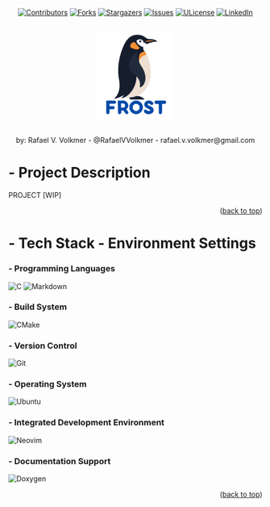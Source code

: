 <a id="readme-top"></a>

<div align="center">
  
  [![Contributors][contributors-shield]][contributors-url]
  [![Forks][forks-shield]][forks-url]
  [![Stargazers][stars-shield]][stars-url]
  [![Issues][issues-shield]][issues-url]
  [![ULicense][license-shield]][license-url]
  [![LinkedIn][linkedin-shield]][linkedin-url]
  
</div>

##

<p align="center">
  <img src="https://github.com/RafaelVVolkmer/Frost-Compiler/blob/main/readme/frost_logo.svg" alt="FROST Logo" width="30%"/>
</p>

##

<div align="center">
  by: Rafael V. Volkmer - @RafaelVVolkmer - rafael.v.volkmer@gmail.com
</div>

##

# - Project Description

PROJECT [WIP]

<p align="right">(<a href="#readme-top">back to top</a>)</p>

##

# - Tech Stack - Environment Settings

### - Programming Languages
![C](https://img.shields.io/badge/c-%2300599C.svg?style=for-the-badge&logo=c&logoColor=white)
![Markdown](https://img.shields.io/badge/markdown-%23000000.svg?style=for-the-badge&logo=markdown&logoColor=white)
### - Build System

![CMake](https://img.shields.io/badge/CMake-%23008FBA.svg?style=for-the-badge&logo=cmake&logoColor=white) 

### - Version Control
![Git](https://img.shields.io/badge/git-%23F05033.svg?style=for-the-badge&logo=git&logoColor=white)

### - Operating System
![Ubuntu](https://img.shields.io/badge/Ubuntu-E95420?style=for-the-badge&logo=ubuntu&logoColor=white)

### - Integrated Development Environment
![Neovim](https://img.shields.io/badge/NeoVim-%2357A143.svg?&style=for-the-badge&logo=neovim&logoColor=white)

### - Documentation Support
![Doxygen](https://img.shields.io/badge/doxygen-2C4AA8?style=for-the-badge&logo=doxygen&logoColor=white)

<p align="right">(<a href="#readme-top">back to top</a>)</p>

##

#
[stars-shield]: https://img.shields.io/github/stars/RafaelVVolkmer/Frost-Compiler.svg?style=flat-square
[stars-url]: https://github.com/RafaelVVolkmer/Frost-Compiler/stargazers
[contributors-shield]: https://img.shields.io/github/contributors/RafaelVVolkmer/Frost-Compiler.svg?style=flat-square
[contributors-url]: https://github.com/RafaelVVolkmer/Frost-Compiler/graphs/contributors
[forks-shield]: https://img.shields.io/github/forks/RafaelVVolkmer/Frost-Compiler.svg?style=flat-square
[forks-url]: https://github.com/RafaelVVolkmer/Frost-Compiler/network/members
[issues-shield]: https://img.shields.io/github/issues/RafaelVVolkmer/Frost-Compiler.svg?style=flat-square
[issues-url]: https://github.com/RafaelVVolkmer/Frost-Compiler/issues
[linkedin-shield]: https://img.shields.io/badge/-LinkedIn-black.svg?style=flat-square&logo=linkedin&colorB=555
[linkedin-url]: https://www.linkedin.com/in/rafaelvvolkmer
[license-shield]: https://img.shields.io/github/license/RafaelVVolkmer/libmemalloc.svg?style=flat-square
[license-url]: https://github.com/RafaelVVolkmer/libmemalloc/blob/main/LICENSE.txt
